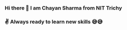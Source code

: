 ### Hi there 👋 I am Chayan Sharma from NIT Trichy
### ✌ Always ready to learn new skills 😅😅 

<!--
**chayan-27/chayan-27** is a ✨ _special_ ✨ repository because its `README.md` (this file) appears on your GitHub profile.

Here are some ideas to get you started:

-  🔭 I’m currently working on an open source project...
- 🌱 I’m currently learning Android App Development
- 👯 I’m looking to collaborate on ...
- 🤔 I’m looking for help with ...
- 💬 Ask me about ...
- 📫 How to reach me: 
- 😄 Pronouns: ...
- ⚡ Fun fact: ...
-->
